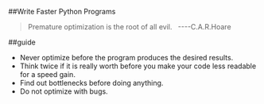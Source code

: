 ##Write Faster Python Programs

> Premature optimization is the root of all evil. &nbsp;&nbsp;----C.A.R.Hoare

##guide
* Never optimize before the program produces the desired results.
* Think twice if it is really worth before you make your code less readable for a speed gain. 
* Find out bottlenecks before doing anything.
* Do not optimize with bugs.